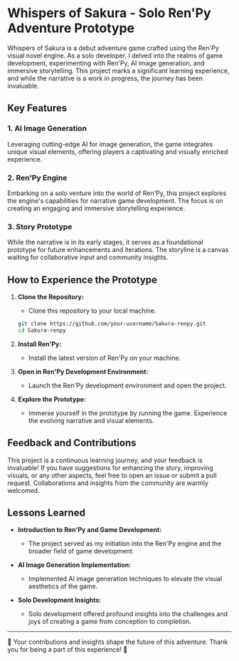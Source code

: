 # Whispers of Sakura - Solo Ren'Py Adventure Prototype

Whispers of Sakura is a debut adventure game crafted using the Ren'Py visual novel engine. As a solo developer, I delved into the realms of game development, experimenting with Ren'Py, AI image generation, and immersive storytelling. This project marks a significant learning experience, and while the narrative is a work in progress, the journey has been invaluable.

## Key Features

### 1. AI Image Generation

Leveraging cutting-edge AI for image generation, the game integrates unique visual elements, offering players a captivating and visually enriched experience.

### 2. Ren'Py Engine

Embarking on a solo venture into the world of Ren'Py, this project explores the engine's capabilities for narrative game development. The focus is on creating an engaging and immersive storytelling experience.

### 3. Story Prototype

While the narrative is in its early stages, it serves as a foundational prototype for future enhancements and iterations. The storyline is a canvas waiting for collaborative input and community insights.

## How to Experience the Prototype

1. **Clone the Repository:**
   - Clone this repository to your local machine.

   ```bash
   git clone https://github.com/your-username/Sakura-renpy.git
   cd Sakura-renpy
   ```

2. **Install Ren'Py:**
   - Install the latest version of Ren'Py on your machine.

3. **Open in Ren'Py Development Environment:**
   - Launch the Ren'Py development environment and open the project.

4. **Explore the Prototype:**
   - Immerse yourself in the prototype by running the game. Experience the evolving narrative and visual elements.

## Feedback and Contributions

This project is a continuous learning journey, and your feedback is invaluable! If you have suggestions for enhancing the story, improving visuals, or any other aspects, feel free to open an issue or submit a pull request. Collaborations and insights from the community are warmly welcomed.

## Lessons Learned

- **Introduction to Ren'Py and Game Development:**
  - The project served as my initiation into the Ren'Py engine and the broader field of game development.

- **AI Image Generation Implementation:**
  - Implemented AI image generation techniques to elevate the visual aesthetics of the game.

- **Solo Development Insights:**
  - Solo development offered profound insights into the challenges and joys of creating a game from conception to completion.

---

🌸 Your contributions and insights shape the future of this adventure. Thank you for being a part of this experience! 🚀
